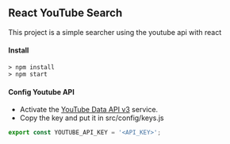 ## React YouTube Search

This project is a simple searcher using the youtube api with react

#### Install

```
> npm install
> npm start
```

#### Config Youtube API
* Activate the [YouTube Data API v3](https://console.developers.google.com/apis/library/youtube.googleapis.com/)
 service.
* Copy the key and put it in src/config/keys.js

```js
export const YOUTUBE_API_KEY = '<API_KEY>';
```
